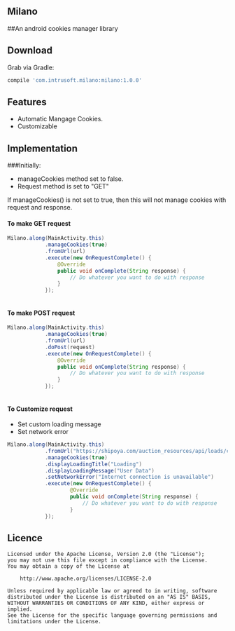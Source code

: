 Milano
--------
##An android cookies manager library

Download
--------

Grab via Gradle:
```groovy
compile 'com.intrusoft.milano:milano:1.0.0'
```

Features
--------
- Automatic Mangage Cookies.
- Customizable

Implementation
-----------
###Initially:
- manageCookies method set to false.
- Request method is set to "GET"

If manageCookies() is not set to true, then this will not manage cookies with request and response.

#### To make GET request

```java
Milano.along(MainActivity.this)
            .manageCookies(true)
            .fromUrl(url)
            .execute(new OnRequestComplete() {
                @Override
                public void onComplete(String response) {
                    // Do whatever you want to do with response
                }
            });
    
```



#### To make POST request

```java
Milano.along(MainActivity.this)
            .manageCookies(true)
            .fromUrl(url)
            .doPost(request)
            .execute(new OnRequestComplete() {
                @Override
                public void onComplete(String response) {
                    // Do whatever you want to do with response
                }
            });
    
```


#### To Customize request
- Set custom loading message
- Set network error


```java
Milano.along(MainActivity.this)
            .fromUrl("https://shipoya.com/auction_resources/api/loads/carrier_loads")
            .manageCookies(true)
            .displayLoadingTitle("Loading")
            .displayLoadingMessage("User Data")
            .setNetworkError("Internet connection is unavailable")
            .execute(new OnRequestComplete() {
                    @Override
                    public void onComplete(String response) {
                        // Do whatever you want to do with response
                    }
            });
```



Licence
--------

```
Licensed under the Apache License, Version 2.0 (the "License");
you may not use this file except in compliance with the License.
You may obtain a copy of the License at

    http://www.apache.org/licenses/LICENSE-2.0

Unless required by applicable law or agreed to in writing, software
distributed under the License is distributed on an "AS IS" BASIS,
WITHOUT WARRANTIES OR CONDITIONS OF ANY KIND, either express or implied.
See the License for the specific language governing permissions and
limitations under the License.
```
